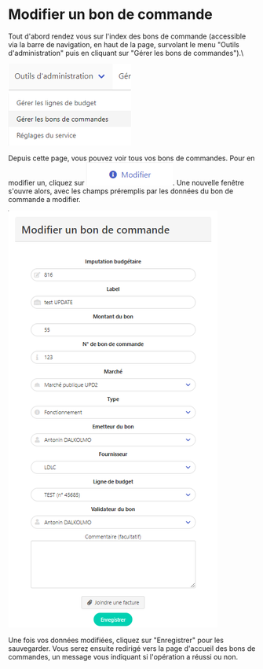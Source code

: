 # Modifier un bon de commande

Tout d'abord rendez vous sur l'index des bons de commande  (accessible via la barre de navigation, en haut de la page, survolant le menu "Outils d'administration" puis en cliquant sur "Gérer les bons de commandes").\


![Cliquez sur "Gérer les bons de commande" depuis la barre de navigation](<../../.gitbook/assets/image (2).png>)

Depuis cette page, vous pouvez voir tous vos bons de commandes. Pour en modifier un, cliquez sur <img src="../../.gitbook/assets/image (4).png" alt="" data-size="line">. Une nouvelle fenêtre s'ouvre alors, avec les champs préremplis par les données du bon de commande a modifier.&#x20;

![Fenêtre de modification d'un bon de commande](<../../.gitbook/assets/image (3).png>)

Une fois vos données modifiées, cliquez sur "Enregistrer" pour les sauvegarder. Vous serez ensuite redirigé vers la page d'accueil des bons de commandes, un message vous indiquant si l'opération a réussi ou non.
